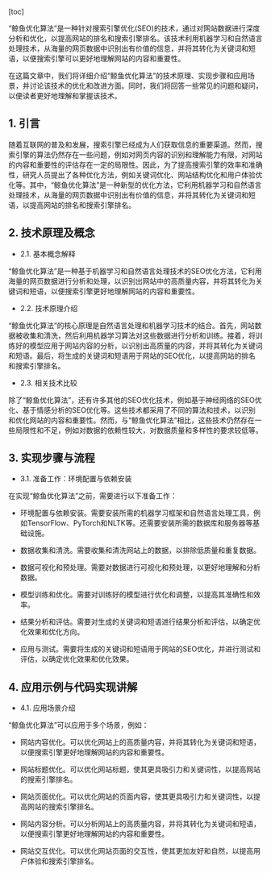 
[toc]                    
                
                
“鲸鱼优化算法”是一种针对搜索引擎优化(SEO)的技术，通过对网站数据进行深度分析和优化，以提高网站的排名和搜索引擎排名。该技术利用机器学习和自然语言处理技术，从海量的网页数据中识别出有价值的信息，并将其转化为关键词和短语，以便搜索引擎可以更好地理解网站的内容和重要性。

在这篇文章中，我们将详细介绍“鲸鱼优化算法”的技术原理、实现步骤和应用场景，并讨论该技术的优化和改进方面。同时，我们将回答一些常见的问题和疑问，以便读者更好地理解和掌握该技术。

## 1. 引言

随着互联网的普及和发展，搜索引擎已经成为人们获取信息的重要渠道。然而，搜索引擎的算法仍然存在一些问题，例如对网页内容的识别和理解能力有限，对网站的内容和重要性的评估存在一定的局限性。因此，为了提高搜索引擎的效率和准确性，研究人员提出了各种优化方法，例如关键词优化、网站结构优化和用户体验优化等。其中，“鲸鱼优化算法”是一种新型的优化方法，它利用机器学习和自然语言处理技术，从海量的网页数据中识别出有价值的信息，并将其转化为关键词和短语，以提高网站的排名和搜索引擎排名。

## 2. 技术原理及概念

- 2.1. 基本概念解释

“鲸鱼优化算法”是一种基于机器学习和自然语言处理技术的SEO优化方法，它利用海量的网页数据进行分析和处理，以识别出网站中的高质量内容，并将其转化为关键词和短语，以便搜索引擎更好地理解网站的内容和重要性。

- 2.2. 技术原理介绍

“鲸鱼优化算法”的核心原理是自然语言处理和机器学习技术的结合。首先，网站数据被收集和清洗，然后利用机器学习算法对这些数据进行分析和训练。接着，将训练好的模型应用于网站内容的分析，以识别出高质量的内容，并将其转化为关键词和短语。最后，将生成的关键词和短语用于网站的SEO优化，以提高网站的排名和搜索引擎排名。

- 2.3. 相关技术比较

除了“鲸鱼优化算法”，还有许多其他的SEO优化技术，例如基于神经网络的SEO优化、基于情感分析的SEO优化等。这些技术都采用了不同的算法和技术，以识别和优化网站的内容和重要性。然而，与“鲸鱼优化算法”相比，这些技术仍然存在一些局限性和不足，例如对数据的依赖性较大，对数据质量和多样性的要求较低等。

## 3. 实现步骤与流程

- 3.1. 准备工作：环境配置与依赖安装

在实现“鲸鱼优化算法”之前，需要进行以下准备工作：

- 环境配置与依赖安装。需要安装所需的机器学习框架和自然语言处理工具，例如TensorFlow、PyTorch和NLTK等。还需要安装所需的数据库和服务器等基础设施。

- 数据收集和清洗。需要收集和清洗网站上的数据，以排除低质量和重复数据。

- 数据可视化和预处理。需要对数据进行可视化和预处理，以更好地理解和分析数据。

- 模型训练和优化。需要对训练好的模型进行优化和调整，以提高其准确性和效率。

- 结果分析和评估。需要对生成的关键词和短语进行结果分析和评估，以确定优化效果和优化方向。

- 应用与测试。需要将生成的关键词和短语用于网站的SEO优化，并进行测试和评估，以确定优化效果和优化效果。

## 4. 应用示例与代码实现讲解

- 4.1. 应用场景介绍

“鲸鱼优化算法”可以应用于多个场景，例如：

- 网站内容优化。可以优化网站上的高质量内容，并将其转化为关键词和短语，以便搜索引擎更好地理解网站的内容和重要性。

- 网站标题优化。可以优化网站标题，使其更具吸引力和关键词性，以提高网站的搜索引擎排名。

- 网站页面优化。可以优化网站的页面内容，使其更具吸引力和关键词性，以提高网站的搜索引擎排名。

- 网站内容分析。可以分析网站上的高质量内容，并将其转化为关键词和短语，以便搜索引擎更好地理解网站的内容和重要性。

- 网站交互优化。可以优化网站页面的交互性，使其更加友好和自然，以提高用户体验和搜索引擎排名。

